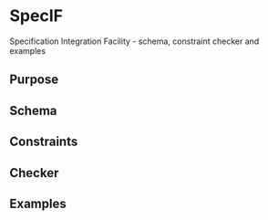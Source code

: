 # SpecIF
Specification Integration Facility - schema, constraint checker and examples

## Purpose

## Schema

## Constraints

## Checker

## Examples
